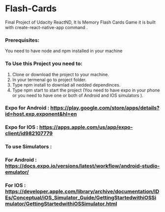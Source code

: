 # Flash-Cards
Final Project of Udacity ReactND, It Is Memory Flash Cards Game it is built with create-react-native-app command .

### Prerequisites:
You need to have node and npm installed in your machine

### To Use this Project you need to:

1. Clone or download the project to your machine.
2. In your termenal go to project folder.
3. Type npm install to downlad all nedded dependinces.
4. Type npm start to start the project (You need to have expo in your phone or you need to have one or both of Android  and IOS simulators ).

### Expo for Android : https://play.google.com/store/apps/details?id=host.exp.exponent&hl=en
### Expo for IOS : https://apps.apple.com/us/app/expo-client/id982107779

### To use Simulators : 
### For Android : https://docs.expo.io/versions/latest/workflow/android-studio-emulator/
### For IOS : https://developer.apple.com/library/archive/documentation/IDEs/Conceptual/iOS_Simulator_Guide/GettingStartedwithiOSSimulator/GettingStartedwithiOSSimulator.html


